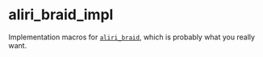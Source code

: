 # aliri_braid_impl

Implementation macros for [`aliri_braid`], which is probably what
you really want.

  [`aliri_braid`]: https://crates.io/crates/aliri_braid
